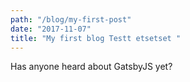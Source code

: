 ```yaml
---
path: "/blog/my-first-post"
date: "2017-11-07"
title: "My first blog Testt etsetset "
---
```


Has anyone heard about GatsbyJS yet?

